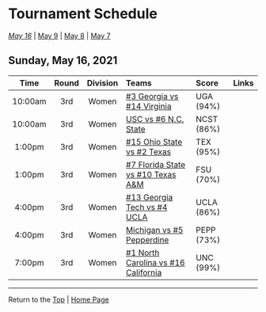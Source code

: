 <a name="top"></a>  

# Tournament Schedule  

*[May 16](./05-16.md)* &#124; [May 9](./05-09.md) &#124; [May 8](./05-08.md) &#124; [May 7](./05-07.md)  

## Sunday, May 16, 2021  

| **Time** | **Round** | **Division** | **Teams** | **Score** | **Links** |  
| :------: | :-------: | :----------: | :-------- | :-------- | :-------- |  
| 10:00am  | 3rd       | Women        | [#3 Georgia vs #14 Virginia](../ncaaw/matches/R3_25-30_UGA_vs_UVA.md) | UGA (94%) |           |  
| 10:00am  | 3rd       | Women        | [USC vs #6 N.C. State](../ncaaw/matches/R3_31-36_USC_vs_NCST.md) | NCST (86%) |           |  
| 1:00pm   | 3rd       | Women        | [#15 Ohio State vs #2 Texas](../ncaaw/matches/R3_43-48_OSU_vs_TEX.md) | TEX (95%) |           |  
| 1:00pm   | 3rd       | Women        | [#7 Florida State vs #10 Texas A&M](../ncaaw/matches/R3_37-42_FSU_vs_AM.md) | FSU (70%) |           |  
| 4:00pm   | 3rd       | Women        | [#13 Georgia Tech vs #4 UCLA](../ncaaw/matches/R3_19-24_GT_vs_UCLA.md) | UCLA (86%) |           |  
| 4:00pm   | 3rd       | Women        | [Michigan vs #5 Pepperdine](../ncaaw/matches/R3_13-18_MICH_vs_PEPP.md) | PEPP (73%) |           |  
| 7:00pm   | 3rd       | Women        | [#1 North Carolina vs #16 California](../ncaaw/matches/R3_1-6_UNC_vs_CAL.md) | UNC (99%) |           |  

------

Return to the [Top](#top) &#124; [Home Page](../../index.md)